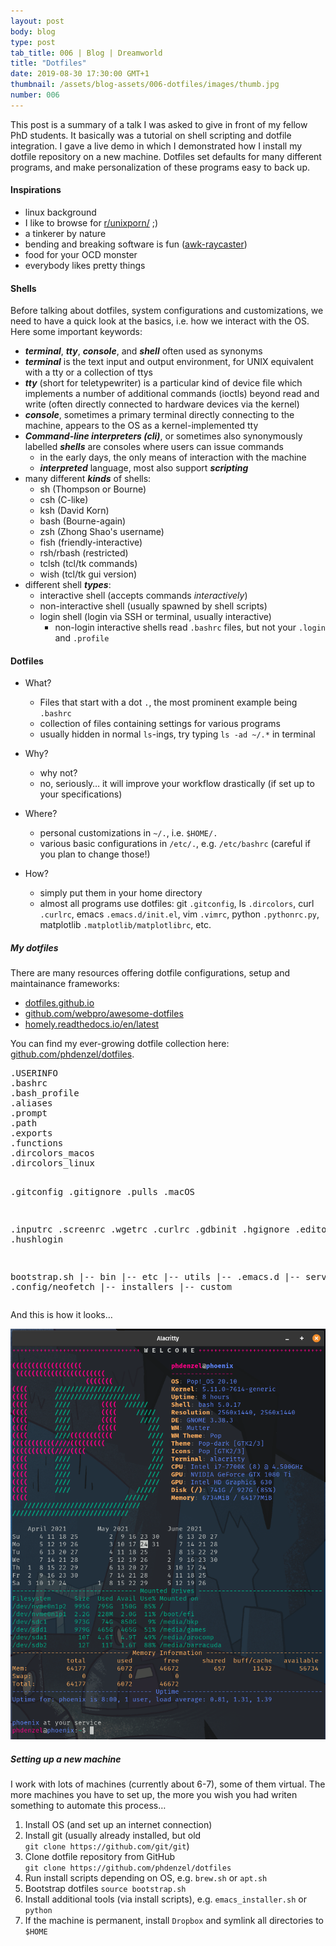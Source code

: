 ```yaml
---
layout: post
body: blog
type: post
tab_title: 006 | Blog | Dreamworld
title: "Dotfiles"
date: 2019-08-30 17:30:00 GMT+1
thumbnail: /assets/blog-assets/006-dotfiles/images/thumb.jpg
number: 006
---
```


This post is a summary of a talk I was asked to give in front of my fellow PhD students.
It basically was a tutorial on shell scripting and dotfile integration.
I gave a live demo in which I demonstrated how I install my dotfile repository on a new machine.
Dotfiles set defaults for many different programs, and make personalization of these programs easy to back up.

<!--more-->

#### Inspirations

-   linux background
-   I like to browse for [r/unixporn/](https://www.reddit.com/r/unixporn/) ;)
-   a tinkerer by nature
-   bending and breaking software is fun ([awk-raycaster](https://github.com/TheMozg/awk-raycaster))
-   food for your OCD monster
-   everybody likes pretty things


#### Shells

Before talking about dotfiles, system configurations and customizations,
we need to have a quick look at the basics, i.e. how we interact with the OS.
Here some important keywords:

-   ***terminal***, ***tty***, ***console***, and ***shell*** often used as synonyms
-   ***terminal*** is the text input and output environment, for UNIX equivalent with a tty or a collection of ttys
-   ***tty*** (short for teletypewriter) is a particular kind of device file which implements a number of additional commands (ioctls) beyond read and write (often directly connected to hardware devices via the kernel)
-   ***console***, sometimes a primary terminal directly connecting to the machine, appears to the OS as a kernel-implemented tty
-   ***Command-line interpreters (cli)***, or sometimes also synonymously labelled ***shells*** are consoles where users can issue commands
    -   in the early days, the only means of interaction with the machine
    -   ***interpreted*** language, most also support ***scripting***
-   many different ***kinds*** of shells:
    -   sh (Thompson or Bourne)
    -   csh (C-like)
    -   ksh (David Korn)
    -   bash (Bourne-again)
    -   zsh (Zhong Shao's username)
    -   fish (friendly-interactive)
    -   rsh/rbash (restricted)
    -   tclsh (tcl/tk commands)
    -   wish (tcl/tk gui version)
-   different shell ***types***:
    -   interactive shell (accepts commands *interactively*)
    -   non-interactive shell (usually spawned by shell scripts)
    -   login shell (login via SSH or terminal, usually interactive)
        -   non-login interactive shells read `.bashrc` files, but not your `.login` and `.profile`


#### Dotfiles

-   What?
    -   Files that start with a dot `.`, the most prominent example being `.bashrc`
    -   collection of files containing settings for various programs
    -   usually hidden in normal `ls`-ings, try typing `ls -ad ~/.*` in terminal

-   Why?
    -   why not?
    -   no, seriously&#x2026; it will improve your workflow drastically (if set up to your specifications)

-   Where?
    -   personal customizations in `~/.`, i.e. `$HOME/.`
    -   various basic configurations in `/etc/.`, e.g. `/etc/bashrc` (careful if you plan to change those!)

-   How?
    -   simply put them in your home directory
    -   almost all programs use dotfiles: git `.gitconfig`, ls `.dircolors`, curl `.curlrc`, emacs `.emacs.d/init.el`, vim `.vimrc`, python `.pythonrc.py`, matplotlib `.matplotlib/matplotlibrc`, etc.


##### My dotfiles

There are many resources offering dotfile configurations, setup and maintainance frameworks:

-   [dotfiles.github.io](https://dotfiles.github.io/)
-   [github.com/webpro/awesome-dotfiles](https://github.com/webpro/awesome-dotfiles)
-   [homely.readthedocs.io/en/latest](https://homely.readthedocs.io/en/latest/)

You can find my ever-growing dotfile collection here: [github.com/phdenzel/dotfiles](https://github.com/phdenzel/dotfiles).

<div class="org-src-container">
<pre class="src src-sh">
.USERINFO
.bashrc
.bash_profile
.aliases
.prompt
.path
.exports
.functions
.dircolors_macos
.dircolors_linux

.gitconfig
.gitignore
.pulls
.macOS

.inputrc
.screenrc
.wgetrc
.curlrc
.gdbinit
.hgignore
.editorconfig
.hushlogin

bootstrap.sh
|-- bin
|-- etc
|-- utils
|-- .emacs.d
    |-- server
|-- .config/neofetch
|-- installers
|-- custom
</pre>
</div>

And this is how it looks&#x2026;

![img](/assets/blog-assets/006-dotfiles/images/screenshot.png)


##### Setting up a new machine

I work with lots of machines (currently about 6-7), some of them virtual.
The more machines you have to set up, the more you wish you had writen something to automate this process&#x2026;

1.  Install OS (and set up an internet connection)
2.  Install git (usually already installed, but old  
    `git clone https://github.com/git/git`)
3.  Clone dotfile repository from GitHub  
    `git clone https://github.com/phdenzel/dotfiles`
4.  Run install scripts depending on OS, e.g. `brew.sh` or `apt.sh`
5.  Bootstrap dotfiles `source bootstrap.sh`
6.  Install additional tools (via install scripts), e.g. `emacs_installer.sh` or `python`
7.  If the machine is permanent, install `Dropbox` and symlink all directories to `$HOME`
